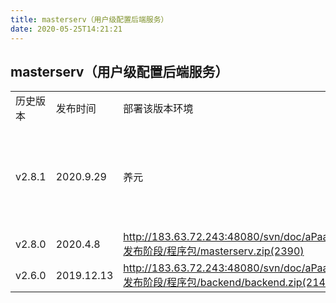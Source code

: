 ```yaml
---
title: masterserv（用户级配置后端服务）
date: 2020-05-25T14:21:21
---
```


## masterserv（用户级配置后端服务）

||||||
|---|---|---|---|---|
|历史版本|发布时间|部署该版本环境|下载路径|服务说明|
|v2.8.1|2020.9.29|养元|http://183.63.72.243:48080/svn/doc/aPaaS/V3.0/5.发布阶段/程序包/masterserv.zip (2930)|\* 【fix】升级springboot和sping-framework版本，修复安全漏洞|
|v2.8.0|2020.4.8|http://183.63.72.243:48080/svn/doc/aPaaS/V2.8/5.发布阶段/程序包/masterserv.zip(2390)||
|v2.6.0|2019.12.13|http://183.63.72.243:48080/svn/doc/aPaaS/V2.6/5.发布阶段/程序包/backend/backend.zip(2143)||